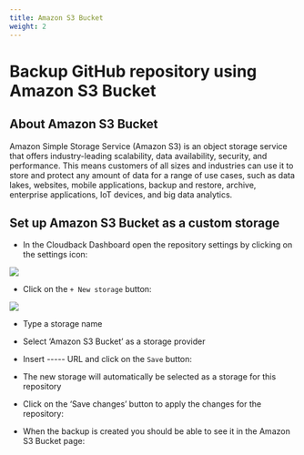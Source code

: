 ```yaml
---
title: Amazon S3 Bucket
weight: 2
---
```


# Backup GitHub repository using Amazon S3 Bucket



## About Amazon S3 Bucket

Amazon Simple Storage Service (Amazon S3) is an object storage service that offers industry-leading scalability, data availability, security, and performance. This means customers of all sizes and industries can use it to store and protect any amount of data for a range of use cases, such as data lakes, websites, mobile applications, backup and restore, archive, enterprise applications, IoT devices, and big data analytics. 

## Set up Amazon S3 Bucket as a custom storage

* In the Cloudback Dashboard open the repository settings by clicking on the settings icon:

<img src="https://raw.githubusercontent.com/cloudback/docs/master/static/azure/cloudback-1-open-settings.png">

* Click on the `+ New storage` button:

<img src="https://raw.githubusercontent.com/cloudback/docs/master/static/azure/cloudback-2-new-storage.png">

* Type a storage name
* Select ‘Amazon S3 Bucket’ as a storage provider
* Insert ----- URL and click on the `Save` button:



* The new storage will automatically be selected as a storage for this repository
* Click on the ‘Save changes’ button to apply the changes for the repository:

* When the backup is created you should be able to see it in the Amazon S3 Bucket page: